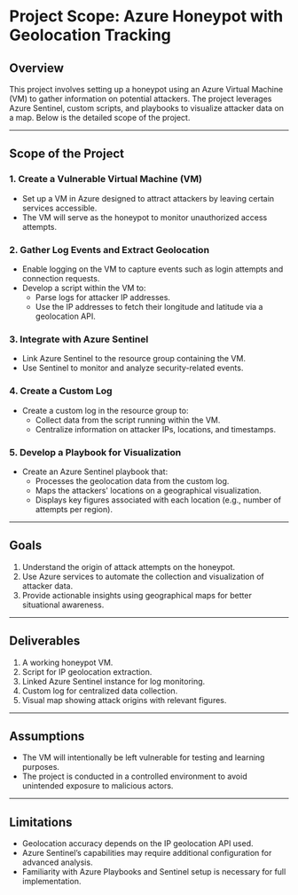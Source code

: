 # Project Scope: Azure Honeypot with Geolocation Tracking

## Overview
This project involves setting up a honeypot using an Azure Virtual Machine (VM) to gather information on potential attackers. The project leverages Azure Sentinel, custom scripts, and playbooks to visualize attacker data on a map. Below is the detailed scope of the project.

---

## Scope of the Project

### **1. Create a Vulnerable Virtual Machine (VM)**
- Set up a VM in Azure designed to attract attackers by leaving certain services accessible.
- The VM will serve as the honeypot to monitor unauthorized access attempts.

### **2. Gather Log Events and Extract Geolocation**
- Enable logging on the VM to capture events such as login attempts and connection requests.
- Develop a script within the VM to:
  - Parse logs for attacker IP addresses.
  - Use the IP addresses to fetch their longitude and latitude via a geolocation API.

### **3. Integrate with Azure Sentinel**
- Link Azure Sentinel to the resource group containing the VM.
- Use Sentinel to monitor and analyze security-related events.

### **4. Create a Custom Log**
- Create a custom log in the resource group to:
  - Collect data from the script running within the VM.
  - Centralize information on attacker IPs, locations, and timestamps.

### **5. Develop a Playbook for Visualization**
- Create an Azure Sentinel playbook that:
  - Processes the geolocation data from the custom log.
  - Maps the attackers' locations on a geographical visualization.
  - Displays key figures associated with each location (e.g., number of attempts per region).

---

## Goals
1. Understand the origin of attack attempts on the honeypot.
2. Use Azure services to automate the collection and visualization of attacker data.
3. Provide actionable insights using geographical maps for better situational awareness.

---

## Deliverables
1. A working honeypot VM.
2. Script for IP geolocation extraction.
3. Linked Azure Sentinel instance for log monitoring.
4. Custom log for centralized data collection.
5. Visual map showing attack origins with relevant figures.

---

## Assumptions
- The VM will intentionally be left vulnerable for testing and learning purposes.
- The project is conducted in a controlled environment to avoid unintended exposure to malicious actors.

---

## Limitations
- Geolocation accuracy depends on the IP geolocation API used.
- Azure Sentinel’s capabilities may require additional configuration for advanced analysis.
- Familiarity with Azure Playbooks and Sentinel setup is necessary for full implementation.
